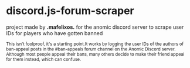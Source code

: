 # discord.js-forum-scraper
<p>project made by <strong>.mafelixos.</strong> for the anomic discord server to scrape user IDs for players who have gotten banned</p>
<sup> This isn't foolproof, it's a starting point.It works by logging the user IDs of the authors of ban-appeal posts in the #ban-appeals forum channel on the Anomic Discord server. Although most people appeal their bans, many others decide to make their friend appeal for them instead, which can confuse.</sup>
